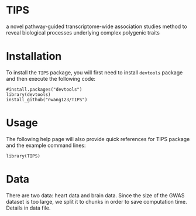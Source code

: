TIPS
===
a novel pathway-guided transcriptome-wide association studies method to reveal biological processes underlying complex polygenic traits

Installation
===
To install the `TIPS` package, you will first need to install `devtools` package and then execute the following code: 
```
#install.packages("devtools")
library(devtools)
install_github("nwang123/TIPS")
```
Usage
===========
The following help page will also provide quick references for TIPS package and the example command lines:
```
library(TIPS)
```

Data
===========
There are two data: heart data and brain data. Since the size of the GWAS dataset is too large, we split it to chunks in order to save computation time. Details in data file.
